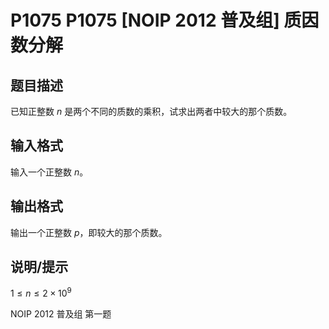 # P1075 P1075 [NOIP 2012 普及组] 质因数分解

## 题目描述

已知正整数 $n$ 是两个不同的质数的乘积，试求出两者中较大的那个质数。


## 输入格式

输入一个正整数 $n$。


## 输出格式

输出一个正整数 $p$，即较大的那个质数。


## 说明/提示

$1 \le n\le 2\times 10^9$

NOIP 2012 普及组 第一题

